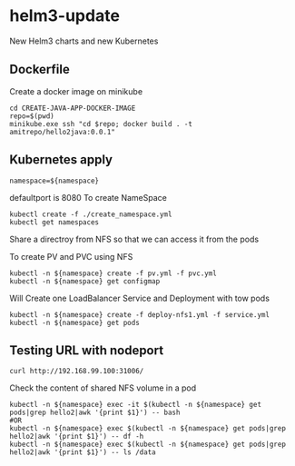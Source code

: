 # helm3-update
New Helm3 charts and new Kubernetes

## Dockerfile
Create a docker image on minikube
```
cd CREATE-JAVA-APP-DOCKER-IMAGE
repo=$(pwd)
minikube.exe ssh "cd $repo; docker build . -t amitrepo/hello2java:0.0.1"
```

## Kubernetes apply

```
namespace=${namespace}
```

defaultport is 8080
To create NameSpace
```
kubectl create -f ./create_namespace.yml
kubectl get namespaces
```

Share a directroy from NFS so that we can access it from the pods

To create PV and PVC using NFS
```
kubectl -n ${namespace} create -f pv.yml -f pvc.yml
kubectl -n ${namespace} get configmap
```

Will Create one LoadBalancer Service and Deployment with tow pods
```
kubectl -n ${namespace} create -f deploy-nfs1.yml -f service.yml
kubectl -n ${namespace} get pods
```

## Testing URL with nodeport
```
curl http://192.168.99.100:31006/
```

Check the content of shared NFS volume in a pod
```
kubectl -n ${namespace} exec -it $(kubectl -n ${namespace} get pods|grep hello2|awk '{print $1}') -- bash
#OR
kubectl -n ${namespace} exec $(kubectl -n ${namespace} get pods|grep hello2|awk '{print $1}') -- df -h
kubectl -n ${namespace} exec $(kubectl -n ${namespace} get pods|grep hello2|awk '{print $1}') -- ls /data
```
